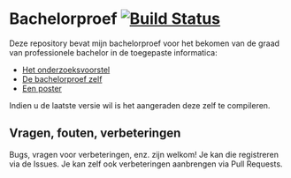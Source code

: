 # Bachelorproef [![Build Status](https://travis-ci.com/jensdufour/BAP.svg?token=wVQRmoVqnNmxsb78JHKk&branch=master)](https://travis-ci.com/jensdufour/BAP)

Deze repository bevat mijn bachelorproef voor het bekomen van de graad van professionele bachelor in de toegepaste informatica:

- [Het onderzoeksvoorstel](https://github.com/jensdufour/BAP/releases/latest/download/dufour_jens_voorstel.pdf)
- [De bachelorproef zelf](https://github.com/jensdufour/BAP/releases/latest/download/bachproef-tin.pdf)
- [Een poster](https://github.com/jensdufour/BAP/releases/latest/download/conference_poster.pdf)

Indien u de laatste versie wil is het aangeraden deze zelf te compileren.

## Vragen, fouten, verbeteringen

Bugs, vragen voor verbeteringen, enz. zijn welkom! Je kan die registreren via de Issues. Je kan zelf ook verbeteringen aanbrengen via Pull Requests.
